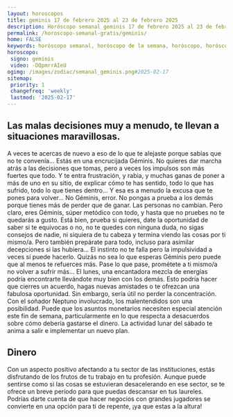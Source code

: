 ```yaml
---
layout: horoscopos
title: geminis 17 de febrero 2025 al 23 de febrero 2025 
description: Horóscopo semanal geminis 17 de febrero 2025 al 23 de febrero 2025. Las malas decisiones muy a menudo, te llevan a situaciones maravillosas.
permalink: /horoscopo-semanal-gratis/geminis/
home: FALSE
keywords: horóscopo semanal, horóscopo de la semana, horóscopo, horóscopo gratis,horóscopos, horóscopo esperanza gracia, horoscopos geminis la semana, horóscopos gratis, Tarot, Astrologia, Zodíaco, geminis, horoscopo gratis, semanal
horoscopo:
 signo: geminis
 video: -DQpmrrAIeU
ogimg: /images/zodiac/semanal_geminis.png#2025-02-17
sitemap:
 priority: 1
 changefreq: 'weekly'
 lastmod: '2025-02-17'
---
```




## Las malas decisiones muy a menudo, te llevan a situaciones maravillosas.

A veces te acercas de nuevo a eso de lo que te alejaste porque sabías que no te convenía… Estás en una encrucijada Géminis. No quieres dar marcha atrás a las decisiones que tomas, pero a veces los impulsos son más fuertes que todo. Y te entra frustración, y rabia, y muchas ganas de poner a más de uno en su sitio, de explicar cómo te has sentido, todo lo que has sufrido, todo lo que tienes dentro… Y esa es a menudo la excusa que te pones para volver… No Géminis, error. No pongas a prueba a los demás porque tienes más de perder que de ganar. Las personas no cambian. Pero claro, eres Géminis, súper metódico con todo, y hasta que no pruebes no te quedarás a gusto. Está bien, prueba si quieres, date la oportunidad de saber si te equivocas o no, no te quedes con ninguna duda, no sigas consejos de nadie, ni siquiera de tu cabeza y termina viendo las cosas por ti mismo/a. Pero también prepárate para todo, incluso para asimilar decepciones si las hubiera… El instinto no te falla pero la impulsividad a veces sí puede hacerlo. Quizás no sea lo que esperas Géminis pero puede que al menos te refuerces más. Pase lo que pase, prométete a ti mismo/a no volver a sufrir más…
El lunes, una encantadora mezcla de energías podría encontrarte llevándote muy bien con los demás. Esto podría hacer que cierres un acuerdo, hagas nuevas amistades o te ofrezcan una fabulosa oportunidad. Sin embargo, sería útil no perder la concentración. Con el soñador Neptuno involucrado, los malentendidos son una posibilidad. Puede que los asuntos monetarios necesiten especial atención este fin de semana, particularmente en lo que respecta a desacuerdos sobre cómo debería gastarse el dinero. La actividad lunar del sábado te anima a salir e implementar un nuevo plan.

## Dinero

Con un aspecto positivo afectando a tu sector de las instituciones, estás disfrutando de los frutos de tu trabajo en tu profesión. Aunque puede sentirse como si las cosas se estuvieran desacelerando en ese sector, se te ofrece un breve período para que puedas descansar en tus laureles. Podrías darte cuenta de que hacer negocios con grandes jugadores se convierte en una opción para ti de repente, ¡ya que estas a la altura!
